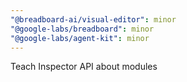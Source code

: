 ```yaml
---
"@breadboard-ai/visual-editor": minor
"@google-labs/breadboard": minor
"@google-labs/agent-kit": minor
---
```


Teach Inspector API about modules
